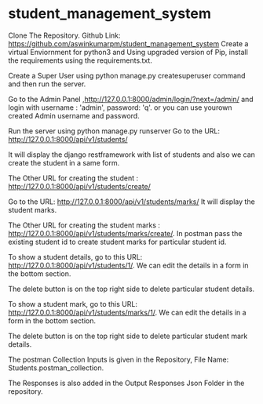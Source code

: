 # student_management_system
Clone The Repository. Github Link: https://github.com/aswinkumarpm/student_management_system
Create a virtual Enviornment for python3 and Using upgraded version of Pip,  install the requirements using the requirements.txt.

Create a Super User using python manage.py createsuperuser command
and then run the server.

Go to the Admin Panel ,http://127.0.0.1:8000/admin/login/?next=/admin/ and login with username : 'admin', password: 'q'. or you can use yourown created Admin username and password.


Run the server using python manage.py runserver
Go to the URL: http://127.0.0.1:8000/api/v1/students/

It will display the django restframework with list of students and also we can create the student in a same form.

The Other URL for creating the student : http://127.0.0.1:8000/api/v1/students/create/

Go to the URL: http://127.0.0.1:8000/api/v1/students/marks/
It will display the student marks.


The Other URL for creating the student marks  : http://127.0.0.1:8000/api/v1/students/marks/create/. In postman pass the existing student id to create student marks for particular student id.

To show a student details, go to this URL: http://127.0.0.1:8000/api/v1/students/1/. We can edit the details in a form in the bottom section.


The delete button is on the top right side to delete particular student details.



To show a student mark, go to this URL: http://127.0.0.1:8000/api/v1/students/marks/1/. We can edit the details in a form in the bottom section.

The delete button is on the top right side to delete particular student mark details.


The postman Collection Inputs is given in the Repository, File Name: Students.postman_collection.

The Responses is also added in the Output  Responses Json Folder in the repository. 




















